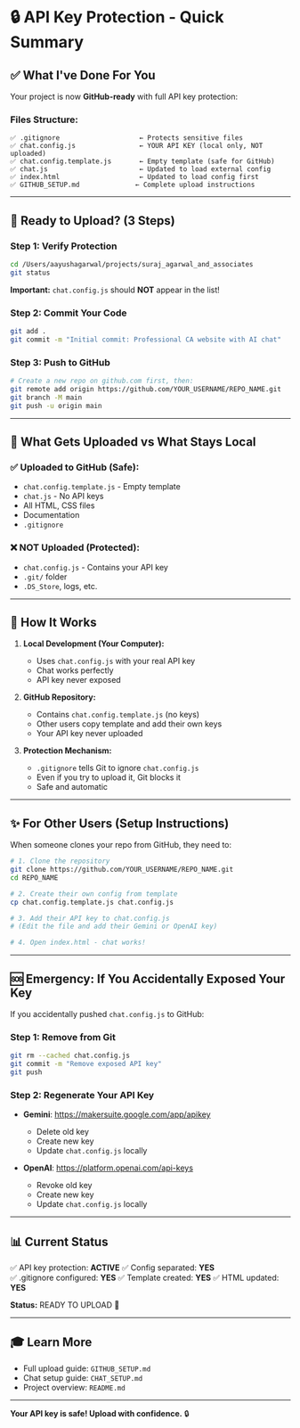 # 🔒 API Key Protection - Quick Summary

## ✅ What I've Done For You

Your project is now **GitHub-ready** with full API key protection:

### Files Structure:
```
✅ .gitignore                    ← Protects sensitive files
✅ chat.config.js                ← YOUR API KEY (local only, NOT uploaded)
✅ chat.config.template.js       ← Empty template (safe for GitHub)
✅ chat.js                       ← Updated to load external config
✅ index.html                    ← Updated to load config first
✅ GITHUB_SETUP.md              ← Complete upload instructions
```

---

## 🚀 Ready to Upload? (3 Steps)

### Step 1: Verify Protection
```bash
cd /Users/aayushagarwal/projects/suraj_agarwal_and_associates
git status
```

**Important:** `chat.config.js` should **NOT** appear in the list!

### Step 2: Commit Your Code
```bash
git add .
git commit -m "Initial commit: Professional CA website with AI chat"
```

### Step 3: Push to GitHub
```bash
# Create a new repo on github.com first, then:
git remote add origin https://github.com/YOUR_USERNAME/REPO_NAME.git
git branch -M main
git push -u origin main
```

---

## 🎯 What Gets Uploaded vs What Stays Local

### ✅ Uploaded to GitHub (Safe):
- `chat.config.template.js` - Empty template
- `chat.js` - No API keys
- All HTML, CSS files
- Documentation
- `.gitignore`

### ❌ NOT Uploaded (Protected):
- `chat.config.js` - Contains your API key
- `.git/` folder
- `.DS_Store`, logs, etc.

---

## 🔐 How It Works

1. **Local Development (Your Computer):**
   - Uses `chat.config.js` with your real API key
   - Chat works perfectly
   - API key never exposed

2. **GitHub Repository:**
   - Contains `chat.config.template.js` (no keys)
   - Other users copy template and add their own keys
   - Your API key never uploaded

3. **Protection Mechanism:**
   - `.gitignore` tells Git to ignore `chat.config.js`
   - Even if you try to upload it, Git blocks it
   - Safe and automatic

---

## ✨ For Other Users (Setup Instructions)

When someone clones your repo from GitHub, they need to:

```bash
# 1. Clone the repository
git clone https://github.com/YOUR_USERNAME/REPO_NAME.git
cd REPO_NAME

# 2. Create their own config from template
cp chat.config.template.js chat.config.js

# 3. Add their API key to chat.config.js
# (Edit the file and add their Gemini or OpenAI key)

# 4. Open index.html - chat works!
```

---

## 🆘 Emergency: If You Accidentally Exposed Your Key

If you accidentally pushed `chat.config.js` to GitHub:

### Step 1: Remove from Git
```bash
git rm --cached chat.config.js
git commit -m "Remove exposed API key"
git push
```

### Step 2: Regenerate Your API Key
- **Gemini**: https://makersuite.google.com/app/apikey
  - Delete old key
  - Create new key
  - Update `chat.config.js` locally

- **OpenAI**: https://platform.openai.com/api-keys
  - Revoke old key
  - Create new key
  - Update `chat.config.js` locally

---

## 📊 Current Status

✅ API key protection: **ACTIVE**
✅ Config separated: **YES**  
✅ .gitignore configured: **YES**
✅ Template created: **YES**
✅ HTML updated: **YES**

**Status:** READY TO UPLOAD 🚀

---

## 🎓 Learn More

- Full upload guide: `GITHUB_SETUP.md`
- Chat setup guide: `CHAT_SETUP.md`
- Project overview: `README.md`

---

**Your API key is safe! Upload with confidence.** 🔒
